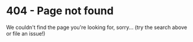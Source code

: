 # 404 - Page not found

We couldn't find the page you're looking for, sorry... (try the search above or file an issue!)
